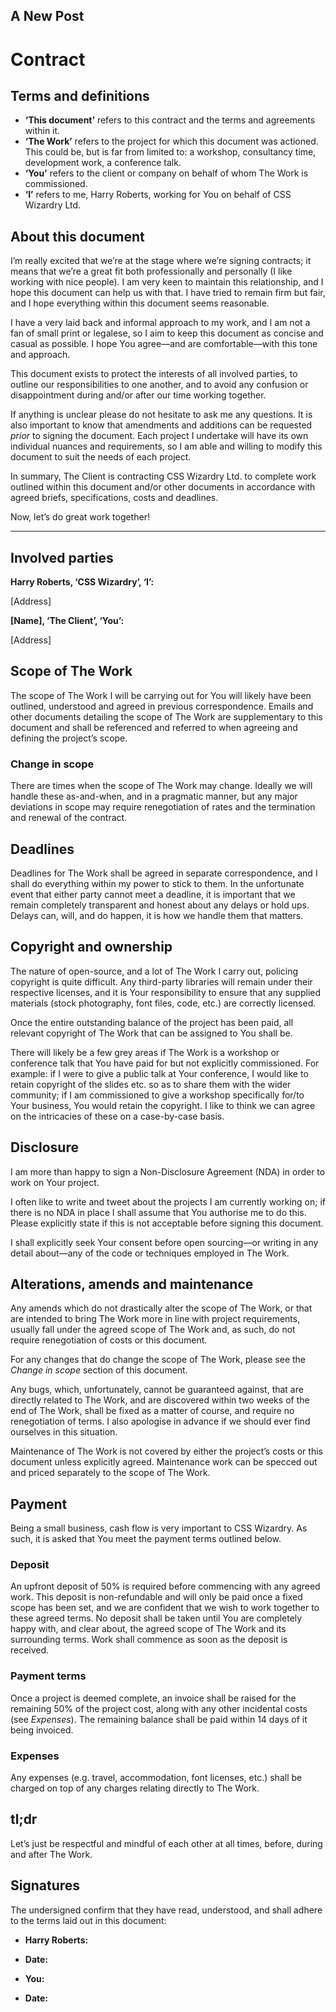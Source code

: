 ## A New Post

# Contract

## Terms and definitions

* **‘This document’** refers to this contract and the terms and agreements within
  it.
* **‘The Work’** refers to the project for which this document was actioned.
  This could be, but is far from limited to: a workshop, consultancy time,
  development work, a conference talk.
* **‘You’** refers to the client or company on behalf of whom The Work is
  commissioned.
* **‘I’** refers to me, Harry Roberts, working for You on behalf of CSS Wizardry
  Ltd.

## About this document

I’m really excited that we’re at the stage where we’re signing contracts; it
means that we’re a great fit both professionally and personally (I like working
with nice people). I am very keen to maintain this relationship, and I hope this
document can help us with that. I have tried to remain firm but fair, and I hope
everything within this document seems reasonable.

I have a very laid back and informal approach to my work, and I am not a fan of
small print or legalese, so I aim to keep this document as concise and casual as
possible. I hope You agree—and are comfortable—with this tone and approach.

This document exists to protect the interests of all involved parties, to
outline our responsibilities to one another, and to avoid any confusion or
disappointment during and/or after our time working together.

If anything is unclear please do not hesitate to ask me any questions. It is
also important to know that amendments and additions can be requested _prior_ to
signing the document. Each project I undertake will have its own individual
nuances and requirements, so I am able and willing to modify this document to
suit the needs of each project.

In summary, The Client is contracting CSS Wizardry Ltd. to complete
work outlined within this document and/or other documents in accordance with
agreed briefs, specifications, costs and deadlines.

Now, let’s do great work together!

---

## Involved parties

**Harry Roberts, ‘CSS Wizardry’, ‘I’:**

[Address]

**[Name], ‘The Client’, ‘You’:**

[Address]

## Scope of The Work

The scope of The Work I will be carrying out for You will likely have been
outlined, understood and agreed in previous correspondence. Emails and other
documents detailing the scope of The Work are supplementary to this document and
shall be referenced and referred to when agreeing and defining the project’s
scope.

### Change in scope

There are times when the scope of The Work may change. Ideally we will handle
these as-and-when, and in a pragmatic manner, but any major deviations in scope
may require renegotiation of rates and the termination and renewal of the
contract.

## Deadlines

Deadlines for The Work shall be agreed in separate correspondence, and I shall
do everything within my power to stick to them. In the unfortunate event that
either party cannot meet a deadline, it is important that we remain completely
transparent and honest about any delays or hold ups. Delays can, will, and do
happen, it is how we handle them that matters.

## Copyright and ownership

The nature of open-source, and a lot of The Work I carry out, policing copyright
is quite difficult. Any third-party libraries will remain under their respective
licenses, and it is Your responsibility to ensure that any supplied materials
(stock photography, font files, code, etc.) are correctly licensed.

Once the entire outstanding balance of the project has been paid, all relevant
copyright of The Work that can be assigned to You shall be.

There will likely be a few grey areas if The Work is a workshop or conference
talk that You have paid for but not explicitly commissioned. For example: if I
were to give a public talk at Your conference, I would like to retain copyright
of the slides etc. so as to share them with the wider community; if I am
commissioned to give a workshop specifically for/to Your business, You would
retain the copyright. I like to think we can agree on the intricacies of these
on a case-by-case basis.

## Disclosure

I am more than happy to sign a Non-Disclosure Agreement (NDA) in order to work
on Your project.

I often like to write and tweet about the projects I am currently working on; if
there is no NDA in place I shall assume that You authorise me to do this. Please
explicitly state if this is not acceptable before signing this document.

I shall explicitly seek Your consent before open sourcing—or writing in any
detail about—any of the code or techniques employed in The Work.

## Alterations, amends and maintenance

Any amends which do not drastically alter the scope of The Work, or that are
intended to bring The Work more in line with project requirements, usually fall
under the agreed scope of The Work and, as such, do not require renegotiation of
costs or this document.

For any changes that do change the scope of The Work, please see the _Change
in scope_ section of this document.

Any bugs, which, unfortunately, cannot be guaranteed against, that are directly
related to The Work, and are discovered within two weeks of the end of The Work,
shall be fixed as a matter of course, and require no renegotiation of terms. I
also apologise in advance if we should ever find ourselves in this situation.

Maintenance of The Work is not covered by either the project’s costs or this
document unless explicitly agreed. Maintenance work can be specced out and
priced separately to the scope of The Work.

## Payment

Being a small business, cash flow is very important to CSS Wizardry. As such, it
is asked that You meet the payment terms outlined below.

### Deposit

An upfront deposit of 50% is required before commencing with any agreed work.
This deposit is non-refundable and will only be paid once a fixed scope has been
set, and we are confident that we wish to work together to these agreed terms.
No deposit shall be taken until You are completely happy with, and clear about,
the agreed scope of The Work and its surrounding terms. Work shall commence as
soon as the deposit is received.

### Payment terms

Once a project is deemed complete, an invoice shall be raised for the remaining
50% of the project cost, along with any other incidental costs (see _Expenses_).
The remaining balance shall be paid within 14 days of it being invoiced.

### Expenses

Any expenses (e.g. travel, accommodation, font licenses, etc.) shall be charged
on top of any charges relating directly to The Work.

## tl;dr

Let’s just be respectful and mindful of each other at all times, before, during
and after The Work.

## Signatures

The undersigned confirm that they have read, understood, and shall adhere to the
terms laid out in this document:

* **Harry Roberts:**
* **Date:**

* **You:**
* **Date:**


